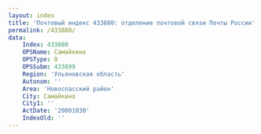 ```yaml
---
layout: index
title: 'Почтовый индекс 433880: отделение почтовой связи Почты России'
permalink: /433880/
data:
    Index: 433880
    OPSName: Самайкино
    OPSType: О
    OPSSubm: 433899
    Region: 'Ульяновская область'
    Autonom: ''
    Area: 'Новоспасский район'
    City: Самайкино
    City1: ''
    ActDate: '20001030'
    IndexOld: ''
---
```

